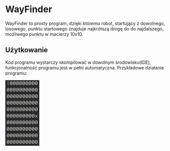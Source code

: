 # WayFinder

WayFinder to prosty program, dzięki któremu robot, startujący z dowolnego, losowego, punktu startowego znajduje najkrótszą drogę do do najdalszego, możliwego punktu w macierzy 10x10.

## Użytkowanie

Kod programu wystarczy skompilować w dowolnym środowisku(IDE), funkcjonalność programu jest w pełni automatyczna.
Przykładowe działanie programu:

![This is an image](https://github.com/boobel/WayFinder/blob/master/res/GIF.gif)
